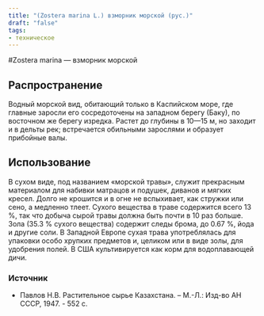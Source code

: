 ```yaml
---
title: "(Zostera marina L.) взморник морской (рус.)"
draft: "false"
tags:
- техническое
--- 
```

#Zostera marina — взморник морской 
## Распространение
Водный морской вид, обитающий только в Каспийском море, где главные заросли его сосредоточены на западном берегу (Баку), по восточном же берегу изредка. Растет до глубины в 10—15 м, но заходит и в дельты рек; встречается обильными зарослями и образует прибойные валы. 
## Использование
В сухом виде, под названием «морской травы», служит прекрасным материалом для набивки матрацов и подушек, диванов и мягких кресел. Долго не крошится и в огне не вспыхивает, как стружки или сено, а медленно тлеет. Сухого вещества в траве содержится всего 13 %, так что добыча сырой травы должна быть почти в 10 раз больше. Зола (35.3 % сухого вещества) содержит следы брома, до 0.67 %, йода и другие соли. В Западной Европе сухая трава употреблялась для упаковки особо хрупких предметов и, целиком или в виде золы, для удобрения полей. В США культивируется как корм для водоплавающей дичи. 

### Источник
* Павлов Н.В. Растительное сырье Казахстана. – М.-Л.: Изд-во АН СССР, 1947. - 552 с.
